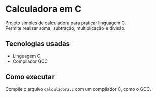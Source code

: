 # Calculadora em C

Projeto simples de calculadora para praticar linguagem C.  
Permite realizar soma, subtração, multiplicação e divisão.

## Tecnologias usadas
- Linguagem C
- Compilador GCC

## Como executar
Compile o arquivo `calculadora.c` com um compilador C, como o GCC.
